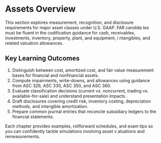 # Assets Overview

This section explores measurement, recognition, and disclosure requirements for major asset classes under U.S. GAAP. FAR candida
 tes must be fluent in the codification guidance for cash, receivables, investments, inventory, property, plant, and equipment, i
ntangibles, and related valuation allowances.

## Key Learning Outcomes

1. Distinguish between cost, amortized cost, and fair value measurement bases for financial and nonfinancial assets.
2. Compute impairments, write-downs, and allowances using guidance from ASC 326, ASC 330, ASC 350, and ASC 360.
3. Evaluate classification decisions (current vs. noncurrent, trading vs. available-for-sale) and understand presentation impacts
.
4. Draft disclosures covering credit risk, inventory costing, depreciation methods, and intangible amortization.
5. Prepare common journal entries that reconcile subsidiary ledgers to the financial statements.

Each chapter provides examples, rollforward schedules, and exam tips so you can confidently tackle simulations involving asset v
aluations and remeasurements.
